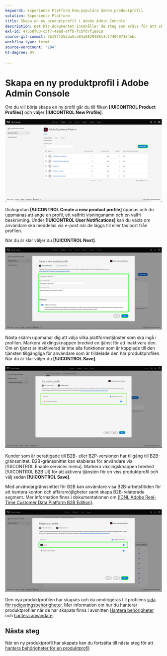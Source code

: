 ```yaml
---
keywords: Experience Platform;hem;populära ämnen;produktprofil
solution: Experience Platform
title: Skapa en ny produktprofil i Adobe Admin Console
description: Det här dokumentet innehåller de steg som krävs för att skapa en ny produktprofil i Adobe Admin Console. Om du vill börja skapa en ny profil går du till fliken Produktprofiler och klickar på Ny profil.
exl-id: 47558f03-c3f7-4ead-affb-fcbfd7f1e918
source-git-commit: 7b197f253aa5ce04a682040814cf749407154ebc
workflow-type: tm+mt
source-wordcount: '294'
ht-degree: 0%

---
```


# Skapa en ny produktprofil i Adobe Admin Console

Om du vill börja skapa en ny profil går du till fliken **[!UICONTROL Product Profiles]** och väljer **[!UICONTROL New Profile]**.

![ny profil](../images/new-profile.png)

Dialogrutan **[!UICONTROL Create a new product profile]** öppnas och du uppmanas att ange en profil, ett valfritt visningsnamn och en valfri beskrivning. Under **[!UICONTROL User Notifications]** kan du växla om användare ska meddelas via e-post när de läggs till eller tas bort från profilen.

När du är klar väljer du **[!UICONTROL Next]**.

![create-new-product-profile](../images/create-new-product-profile.png)

Nästa skärm uppmanar dig att välja vilka plattformstjänster som ska ingå i profilen. Markera växlingsknappen bredvid en tjänst för att inaktivera den. Om en tjänst är inaktiverad är inte alla funktioner som är kopplade till den tjänsten tillgängliga för användare som är tilldelade den här produktprofilen. När du är klar väljer du **[!UICONTROL Save]**.

![enable-services](../images/enable-services.png)

Kunder som är berättigade till B2B- eller B2P-versionen har tillgång till B2B-gränssnittet. B2B-gränssnittet kan etableras för användare via [!UICONTROL Enable services menu]. Markera växlingsknappen bredvid [!UICONTROL B2B UI] för att aktivera tjänsten för en viss produktprofil och välj sedan **[!UICONTROL Save]**.

Med användargränssnittet för B2B kan användare visa B2B-arbetsflöden för att hantera konton och affärsmöjligheter samt skapa B2B-relaterade segment. Mer information finns i dokumentationen om [[!DNL Adobe Real-Time Customer Data Platform B2B Edition]](../../rtcdp/b2b-overview.md).

![enable-b2b](../images/enable-b2b.png)

Den nya produktprofilen har skapats och du omdirigeras till profilens [sida för redigeringsbehörigheter](#edit-permissions). Mer information om hur du hanterar produktprofiler när de har skapats finns i avsnitten [Hantera behörigheter](#manage-permissions-for-a-product-profile) och [hantera användare](#manage-users-for-a-product-profile).

## Nästa steg

När en ny produktprofil har skapats kan du fortsätta till nästa steg för att [hantera behörigheter för en produktprofil](permissions.md)
